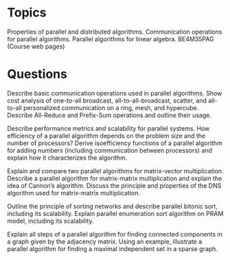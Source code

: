 # Topics
Properties of parallel and distributed algorithms. Communication operations for parallel
algorithms. Parallel algorithms for linear algebra. BE4M35PAG (Course web pages)

# Questions
Describe basic communication operations used in parallel algorithms. Show cost analysis of one-to-all broadcast, all-to-all-broadcast, scatter, and all-to-all personalized communication on a ring, mesh, and hypercube. Describe All-Reduce and Prefix-Sum operations and outline their usage.

Describe performance metrics and scalability for parallel systems. How efficiency of a parallel algorithm depends on the problem size and the number of processors? Derive isoefficiency functions of a parallel algorithm for adding numbers (including communication between processors) and explain how it characterizes the algorithm.

Explain and compare two parallel algorithms for matrix-vector multiplication. Describe a parallel algorithm for matrix-matrix multiplication and explain the idea of Cannon’s algorithm. Discuss the principle and properties of the DNS algorithm used for matrix-matrix multiplication.

Outline the principle of sorting networks and describe parallel bitonic sort, including its scalability. Explain parallel enumeration sort algorithm on PRAM model, including its scalability.

Explain all steps of a parallel algorithm for finding connected components in a graph given by the adjacency matrix. Using an example, illustrate a parallel algorithm for finding a maximal independent set in a sparse graph.
